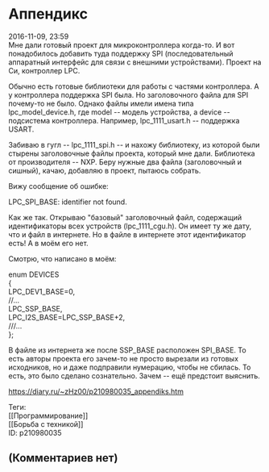 Аппендикс
=========

  
2016-11-09, 23:59  
 Мне дали готовый проект для микроконтроллера когда-то. И вот понадобилось добавить туда поддержку SPI (последовательный аппаратный интерфейс для связи с внешними устройствами). Проект на Си, контроллер LPC.   
   
 Обычно есть готовые библиотеки для работы с частями контроллера. А у контроллера поддержка SPI была. Но заголовочного файла для SPI почему-то не было. Однако файлы имели имена типа lpc\_model\_device.h, где model -- модель устройства, а device -- подсистема контроллера. Например, lpc\_1111\_usart.h -- поддержка USART.   
   
 Забиваю в гугл -- lpc\_1111\_spi.h -- и нахожу библиотеку, из которой были стырены заголовочные файлы проекта, который мне дали. Библиотека от производителя -- NXP. Беру нужные два файла (заголовочный и сишный), качаю, добавляю в проект, пытаюсь собрать.   
   
 Вижу сообщение об ошибке:   
   
 LPC\_SPI\_BASE: identifier not found.   
   
 Как же так. Открываю "базовый" заголовочный файл, содержащий идентификаторы всех устройств (lpc\_1111\_cgu.h). Он имеет ту же дату, что и файл в интернете. Но в файле в интернете этот идентификатор есть! А в моём его нет.   
   
 Смотрю, что написано в моём:   
   
 enum DEVICES   
 {   
 LPC\_DEV1\_BASE=0,   
 //...   
 LPC\_SSP\_BASE,   
 LPC\_I2S\_BASE=LPC\_SSP\_BASE+2,   
 ///...   
 };   
   
 В файле из интернета же после SSP\_BASE расположен SPI\_BASE. То есть авторы проекта его зачем-то не просто вырезали из готовых исходников, но и даже подправили нумерацию, чтобы не сбилась. То есть, это было сделано сознательно. Зачем -- ещё предстоит выяснить.   
  
<https://diary.ru/~zHz00/p210980035_appendiks.htm>  
  
Теги:  
[[Программирование]]  
[[Борьба с техникой]]  
ID: p210980035  


(Комментариев нет)
------------------
